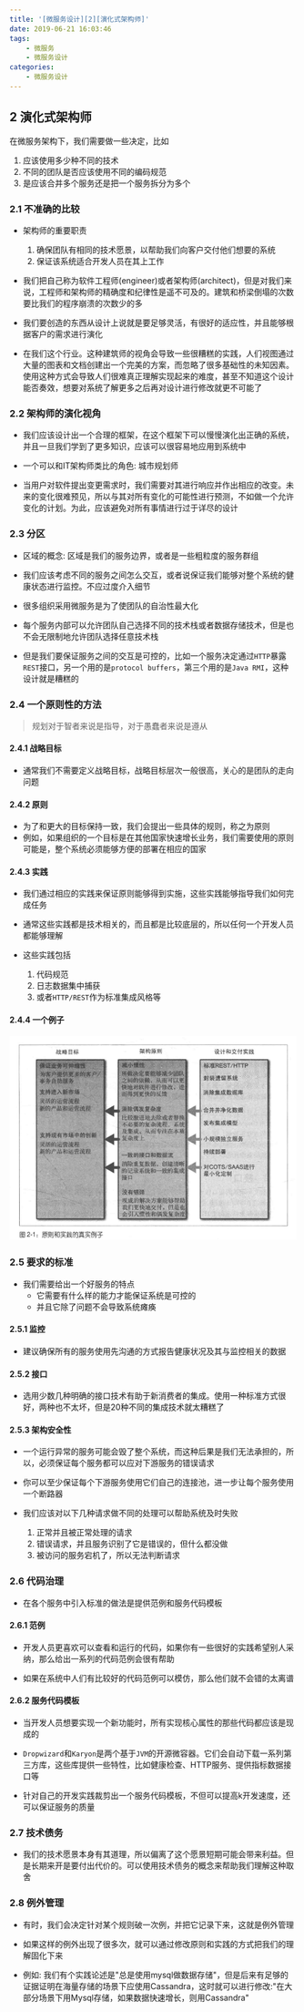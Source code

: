 ```yaml
---
title: '[微服务设计][2][演化式架构师]'
date: 2019-06-21 16:03:46
tags:
    - 微服务
    - 微服务设计
categories:
    - 微服务设计
---
```

## 2 演化式架构师

在微服务架构下，我们需要做一些决定，比如
1. 应该使用多少种不同的技术
2. 不同的团队是否应该使用不同的编码规范
3. 是应该合并多个服务还是把一个服务拆分为多个

### 2.1 不准确的比较

- 架构师的重要职责
    1. 确保团队有相同的技术愿景，以帮助我们向客户交付他们想要的系统
    2. 保证该系统适合开发人员在其上工作

- 我们把自己称为软件工程师(engineer)或者架构师(architect)，但是对我们来说，工程师和架构师的精确度和纪律性是遥不可及的。建筑和桥梁倒塌的次数要比我们的程序崩溃的次数少的多

- 我们要创造的东西从设计上说就是要足够灵活，有很好的适应性，并且能够根据客户的需求进行演化

- 在我们这个行业。这种建筑师的视角会导致一些很糟糕的实践，人们视图通过大量的图表和文档创建出一个完美的方案，而忽略了很多基础性的未知因素。使用这种方式会导致人们很难真正理解实现起来的难度，甚至不知道这个设计能否奏效，想要对系统了解更多之后再对设计进行修改就更不可能了

### 2.2 架构师的演化视角

- 我们应该设计出一个合理的框架，在这个框架下可以慢慢演化出正确的系统，并且一旦我们学到了更多知识，应该可以很容易地应用到系统中

- 一个可以和IT架构师类比的角色: 城市规划师

- 当用户对软件提出变更需求时，我们需要对其进行响应并作出相应的改变。未来的变化很难预见，所以与其对所有变化的可能性进行预测，不如做一个允许变化的计划。为此，应该避免对所有事情进行过于详尽的设计

### 2.3 分区

- 区域的概念: 区域是我们的服务边界，或者是一些粗粒度的服务群组

- 我们应该考虑不同的服务之间怎么交互，或者说保证我们能够对整个系统的健康状态进行监控。不应过度介入细节

- 很多组织采用微服务是为了使团队的自治性最大化

- 每个服务内部可以允许团队自己选择不同的技术栈或者数据存储技术，但是也不会无限制地允许团队选择任意技术栈

- 但是我们要保证服务之间的交互是可控的，比如一个服务决定通过`HTTP`暴露`REST`接口，另一个用的是`protocol buffers`，第三个用的是`Java RMI`，这种设计就是糟糕的

### 2.4 一个原则性的方法

>规划对于智者来说是指导，对于愚蠢者来说是遵从

#### 2.4.1 战略目标

- 通常我们不需要定义战略目标，战略目标层次一般很高，关心的是团队的走向问题

#### 2.4.2 原则

- 为了和更大的目标保持一致，我们会提出一些具体的规则，称之为原则
- 例如，如果组织的一个目标是在其他国家快速增长业务，我们需要使用的原则可能是，整个系统必须能够方便的部署在相应的国家

#### 2.4.3 实践

- 我们通过相应的实践来保证原则能够得到实施，这些实践能够指导我们如何完成任务

- 通常这些实践都是技术相关的，而且都是比较底层的，所以任何一个开发人员都能够理解

- 这些实践包括
    1. 代码规范
    2. 日志数据集中捕获
    2. 或者`HTTP/REST`作为标准集成风格等



#### 2.4.4 一个例子

![](微服务设计-2-演进式架构师/0621_0.png)

### 2.5 要求的标准

- 我们需要给出一个好服务的特点
    - 它需要有什么样的能力才能保证系统是可控的
    - 并且它除了问题不会导致系统瘫痪

#### 2.5.1 监控

- 建议确保所有的服务使用先沟通的方式报告健康状况及其与监控相关的数据

#### 2.5.2 接口

- 选用少数几种明确的接口技术有助于新消费者的集成。使用一种标准方式很好，两种也不太坏，但是20种不同的集成技术就太糟糕了

#### 2.5.3 架构安全性

- 一个运行异常的服务可能会毁了整个系统，而这种后果是我们无法承担的，所以，必须保证每个服务都可以应对下游服务的错误请求

- 你可以至少保证每个下游服务使用它们自己的连接池，进一步让每个服务使用一个断路器

- 我们应该对以下几种请求做不同的处理可以帮助系统及时失败
    1. 正常并且被正常处理的请求
    2. 错误请求，并且服务识别了它是错误的，但什么都没做
    3. 被访问的服务宕机了，所以无法判断请求

### 2.6 代码治理

- 在各个服务中引入标准的做法是提供范例和服务代码模板

#### 2.6.1 范例

- 开发人员更喜欢可以查看和运行的代码，如果你有一些很好的实践希望别人采纳，那么给出一系列的代码范例会很有帮助

- 如果在系统中人们有比较好的代码范例可以模仿，那么他们就不会错的太离谱

#### 2.6.2 服务代码模板

- 当开发人员想要实现一个新功能时，所有实现核心属性的那些代码都应该是现成的

- `Dropwizard`和`Karyon`是两个基于`JVM`的开源微容器。它们会自动下载一系列第三方库，这些库提供一些特性，比如健康检查、HTTP服务、提供指标数据接口等

- 针对自己的开发实践裁剪出一个服务代码模板，不但可以提高k开发速度，还可以保证服务的质量

### 2.7 技术债务

- 我们的技术愿景本身有其道理，所以偏离了这个愿景短期可能会带来利益。但是长期来开是要付出代价的。可以使用技术债务的概念来帮助我们理解这种取舍

### 2.8 例外管理

- 有时，我们会决定针对某个规则破一次例，并把它记录下来，这就是例外管理

- 如果这样的例外出现了很多次，就可以通过修改原则和实践的方式把我们的理解固化下来

- 例如: 我们有个实践论述是"总是使用mysql做数据存储"，但是后来有足够的证据证明在海量存储的场景下应使用Cassandra，这时就可以进行修改:"在大部分场景下用Mysql存储，如果数据快速增长，则用Cassandra"

